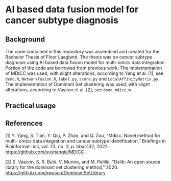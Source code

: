 # AI based data fusion model for cancer subtype diagnosis
## Background
The code contained in this repository was assembled and created for the Bachelor Thesis of Floor Laagland. The thesis was on cancer subtype diagnosis using AI based data fusion model for multi-omics data integration. Portion of the code are borrowed from previous work. The implementation of MDICC was used, with slight alterations, according to Yang et al. [1], see `demo.R`, `NetworkFusion.R`, `label.py`, `score.py` and `LocalAffinityMatrix.py`. The implementation of Dominant Set clustering was used, with slight alterations, according to Vascon et al. [2], see `demo_mdicc.m`. 

## Practical usage


## References
[1] Y. Yang, S. Tian, Y. Qiu, P. Zhao, and Q. Zou, “Mdicc: Novel method for multi-
omics data integration and cancer subtype identification,” Briefings in Bioinformat-
ics, vol. 23, no. 3, p. bbac132, 2022. https://github.com/yushanqiu/MDICC

[2] S. Vascon, S. R. Buló, V. Murino, and M. Pelillo, “Dslib: An open source library for
the dominant set clustering method,” 2020. https://github.com/xwasco/DominantSetLibrary

